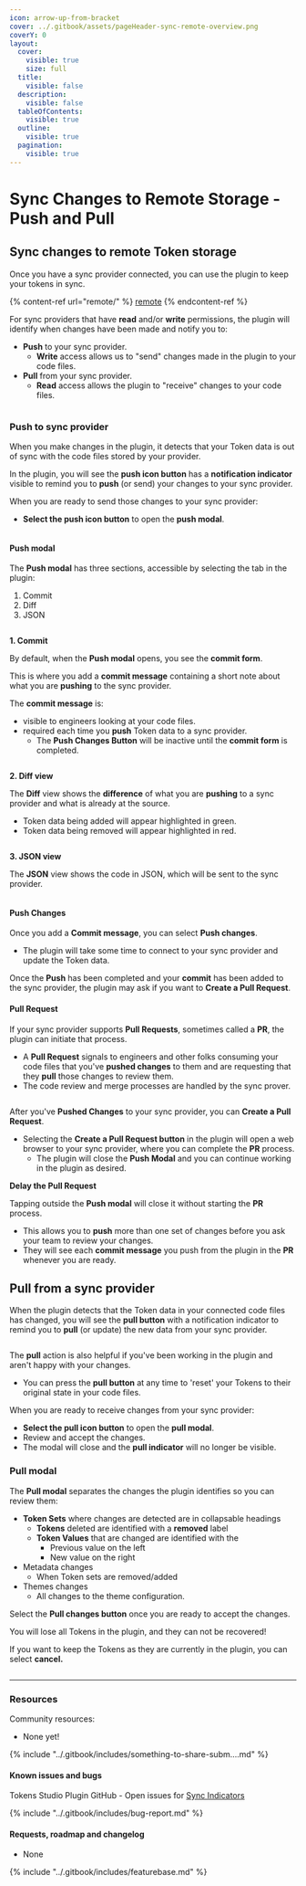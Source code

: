 ```yaml
---
icon: arrow-up-from-bracket
cover: ../.gitbook/assets/pageHeader-sync-remote-overview.png
coverY: 0
layout:
  cover:
    visible: true
    size: full
  title:
    visible: false
  description:
    visible: false
  tableOfContents:
    visible: true
  outline:
    visible: true
  pagination:
    visible: true
---
```


# Sync Changes to Remote Storage - Push and Pull

## Sync changes to remote Token storage

Once you have a sync provider connected, you can use the plugin to keep your tokens in sync.

{% content-ref url="remote/" %}
[remote](remote/)
{% endcontent-ref %}



For sync providers that have **read** and/or **write** permissions, the plugin will identify when changes have been made and notify you to:

* **Push** to your sync provider.
  * **Write** access allows us to "send" changes made in the plugin to your code files.
* **Pull** from your sync provider.
  * **Read** access allows the plugin to "receive" changes to your code files.

<figure><img src="../.gitbook/assets/tokens-syncActions-pushPull-v2-0.png" alt=""><figcaption></figcaption></figure>

### Push to sync provider

When you make changes in the plugin, it detects that your Token data is out of sync with the code files stored by your provider.

In the plugin, you will see the **push icon button** has a **notification indicator** visible to remind you to **push** (or send) your changes to your sync provider.

When you are ready to send those changes to your sync provider:

* **Select the push icon button** to open the **push modal**.

<figure><img src="../.gitbook/assets/tokens-push-modal-commitMsg-v2-0.png" alt=""><figcaption></figcaption></figure>



#### Push modal

The **Push modal** has three sections, accessible by selecting the tab in the plugin:

1. Commit
2. Diff
3. JSON

<figure><img src="../.gitbook/assets/sync-github-push-modal-annotated-v2-01.png" alt=""><figcaption></figcaption></figure>



**1. Commit**

By default, when the **Push modal** opens, you see the **commit form**.

This is where you add a **commit message** containing a short note about what you are **pushing** to the sync provider.

The **commit message** is:

* visible to engineers looking at your code files.
* required each time you **push** Token data to a sync provider.
  * The **Push Changes Button** will be inactive until the **commit form** is completed.

<figure><img src="../.gitbook/assets/sync-github-push-modal-commit-v2-01.png" alt=""><figcaption></figcaption></figure>



**2. Diff view**

The **Diff** view shows the **difference** of what you are **pushing** to a sync provider and what is already at the source.

* Token data being added will appear highlighted in green.
* Token data being removed will appear highlighted in red.

<figure><img src="../.gitbook/assets/sync-github-push-modal-diff-v2-01.png" alt=""><figcaption></figcaption></figure>



**3. JSON view**

The **JSON** view shows the code in JSON, which will be sent to the sync provider.

<figure><img src="../.gitbook/assets/sync-github-push-modal-json-v2-01.png" alt=""><figcaption></figcaption></figure>



#### Push Changes

Once you add a **Commit message**, you can select **Push changes**.

* The plugin will take some time to connect to your sync provider and update the Token data.

Once the **Push** has been completed and your **commit** has been added to the sync provider, the plugin may ask if you want to **Create a Pull Request**.

#### Pull Request

If your sync provider supports **Pull Requests**, sometimes called a **PR**, the plugin can initiate that process.

* A **Pull Request** signals to engineers and other folks consuming your code files that you've **pushed changes** to them and are requesting that they **pull** those changes to review them.
* The code review and merge processes are handled by the sync prover.

<figure><img src="../.gitbook/assets/sync-git-push-PR-modal-v2-0.png" alt=""><figcaption></figcaption></figure>



After you've **Pushed Changes** to your sync provider, you can **Create a Pull Request**.

* Selecting the **Create a Pull Request button** in the plugin will open a web browser to your sync provider, where you can complete the **PR** process.
  * The plugin will close the **Push Modal** and you can continue working in the plugin as desired.

**Delay the Pull Request**

Tapping outside the **Push modal** will close it without starting the **PR** process.

* This allows you to **push** more than one set of changes before you ask your team to review your changes.
* They will see each **commit message** you push from the plugin in the **PR** whenever you are ready.

## Pull from a sync provider

When the plugin detects that the Token data in your connected code files has changed, you will see the **pull button** with a notification indicator to remind you to **pull** (or update) the new data from your sync provider.

<figure><img src="../.gitbook/assets/tokens-pull-modal-metadata-v2-0.png" alt=""><figcaption></figcaption></figure>

The **pull** action is also helpful if you've been working in the plugin and aren't happy with your changes.

* You can press the **pull button** at any time to 'reset' your Tokens to their original state in your code files.

When you are ready to receive changes from your sync provider:

* **Select the pull icon button** to open the **pull modal**.
* Review and accept the changes.
* The modal will close and the **pull indicator** will no longer be visible.

### Pull modal

The **Pull modal** separates the changes the plugin identifies so you can review them:

* **Token Sets** where changes are detected are in collapsable headings
  * **Tokens** deleted are identified with a **removed** label
  * **Token Values** that are changed are identified with the
    * Previous value on the left
    * New value on the right
* Metadata changes
  * When Token sets are removed/added
* Themes changes
  * All changes to the theme configuration.

Select the **Pull changes button** once you are ready to accept the changes.

You will lose all Tokens in the plugin, and they can not be recovered!

If you want to keep the Tokens as they are currently in the plugin, you can select **cancel.**

<figure><img src="../.gitbook/assets/sync-github-pull-modal-annotated-v2-01.png" alt=""><figcaption></figcaption></figure>



***

### Resources

Community resources:

* None yet!

{% include "../.gitbook/includes/something-to-share-subm....md" %}



#### Known issues and bugs

Tokens Studio Plugin GitHub - Open issues for [Sync Indicators](https://github.com/tokens-studio/figma-plugin/labels/sync%20indicators)

{% include "../.gitbook/includes/bug-report.md" %}



#### Requests, roadmap and changelog

* None

{% include "../.gitbook/includes/featurebase.md" %}
